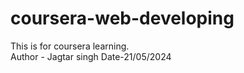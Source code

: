 # coursera-web-developing
This is for coursera learning.
<br>
Author - Jagtar singh
Date-21/05/2024
